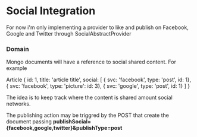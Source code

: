 # Social Integration

For now i'm only implementing a provider to like and publish on Facebook, Google and Twitter through SocialAbstractProvider

### Domain

Mongo documents will have a reference to social shared content. For example

Article {
	id: 1,
	title: 'article title',
	social: [
		{ svc: 'facebook', type: 'post', id: 1},
		{ svc: 'facebook', type: 'picture': id: 3},
		{ svc: 'google', type: 'post', id: 1}
	]
}


The idea is to keep track where the content is shared amount social networks.

The publishing action may be triggred by the POST that create the document passing **publishSocial={facebook,google,twitter}&publishType=post**